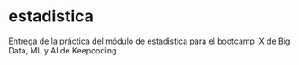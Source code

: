 # estadistica
Entrega de la práctica del módulo de estadística para el bootcamp IX de Big Data, ML y AI de Keepcoding
